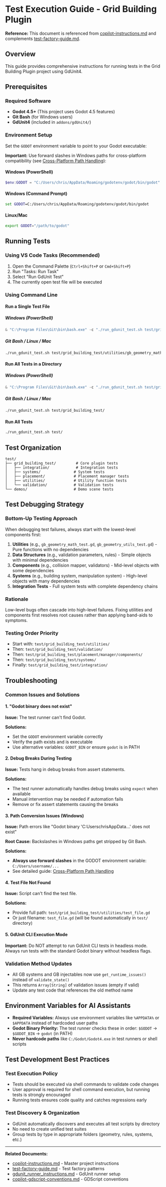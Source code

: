 # Test Execution Guide - Grid Building Plugin

**Reference:** This document is referenced from [copilot-instructions.md](../copilot-instructions.md) and complements [test-factory-guide.md](../project/test-factory-guide.md).

## Overview

This guide provides comprehensive instructions for running tests in the Grid Building Plugin project using GdUnit4.

## Prerequisites

### Required Software

- **Godot 4.5+** (This project uses Godot 4.5 features)
- **Git Bash** (for Windows users)
- **GdUnit4** (included in `addons/gdUnit4/`)

### Environment Setup

Set the `GODOT` environment variable to point to your Godot executable:

**Important:** Use forward slashes in Windows paths for cross-platform compatibility (see [Cross-Platform Path Handling](cross-platform-path-handling.md)):

#### Windows (PowerShell)
```powershell
$env:GODOT = "C:/Users/chris/AppData/Roaming/godotenv/godot/bin/godot"
```

#### Windows (Command Prompt)
```cmd
set GODOT=C:/Users/chris/AppData/Roaming/godotenv/godot/bin/godot
```

#### Linux/Mac
```bash
export GODOT="/path/to/godot"
```

## Running Tests

### Using VS Code Tasks (Recommended)

1. Open the Command Palette (`Ctrl+Shift+P` or `Cmd+Shift+P`)
2. Run "Tasks: Run Task"
3. Select "Run GdUnit Test"
4. The currently open test file will be executed

### Using Command Line

#### Run a Single Test File

##### Windows (PowerShell)
```powershell
& "C:\Program Files\Git\bin\bash.exe" -c "./run_gdunit_test.sh test/grid_building_test/utilities/gb_geometry_math_test.gd"
```

##### Git Bash / Linux / Mac
```bash
./run_gdunit_test.sh test/grid_building_test/utilities/gb_geometry_math_test.gd
```

#### Run All Tests in a Directory

##### Windows (PowerShell)
```powershell
& "C:\Program Files\Git\bin\bash.exe" -c "./run_gdunit_test.sh test/grid_building_test/"
```

##### Git Bash / Linux / Mac
```bash
./run_gdunit_test.sh test/grid_building_test/
```

#### Run All Tests
```bash
./run_gdunit_test.sh test/
```

## Test Organization

```
test/
├── grid_building_test/         # Core plugin tests
│   ├── integration/            # Integration tests
│   ├── systems/               # System tests
│   ├── placement/             # Placement manager tests
│   ├── utilities/             # Utility function tests
│   └── validation/            # Validation tests
└── demos/                     # Demo scene tests
```

## Test Debugging Strategy

### Bottom-Up Testing Approach

When debugging test failures, always start with the lowest-level components first:

1. **Utilities** (e.g., `gb_geometry_math_test.gd`, `gb_geometry_utils_test.gd`) - Pure functions with no dependencies
2. **Data Structures** (e.g., validation parameters, rules) - Simple objects with minimal dependencies
3. **Components** (e.g., collision mapper, validators) - Mid-level objects with some dependencies
4. **Systems** (e.g., building system, manipulation system) - High-level objects with many dependencies
5. **Integration Tests** - Full system tests with complete dependency chains

### Rationale

Low-level bugs often cascade into high-level failures. Fixing utilities and components first resolves root causes rather than applying band-aids to symptoms.

### Testing Order Priority

- Start with: `test/grid_building_test/utilities/`
- Then: `test/grid_building_test/validation/`
- Then: `test/grid_building_test/placement/manager/components/`
- Then: `test/grid_building_test/systems/`
- Finally: `test/grid_building_test/integration/`

## Troubleshooting

### Common Issues and Solutions

#### 1. "Godot binary does not exist"

**Issue:** The test runner can't find Godot.

**Solutions:**
- Set the `GODOT` environment variable correctly
- Verify the path exists and is executable
- Use alternative variables: `GODOT_BIN` or ensure `godot` is in PATH

#### 2. Debug Breaks During Testing

**Issue:** Tests hang in debug breaks from assert statements.

**Solutions:**
- The test runner automatically handles debug breaks using `expect` when available
- Manual intervention may be needed if automation fails
- Remove or fix assert statements causing the breaks

#### 3. Path Conversion Issues (Windows)

**Issue:** Path errors like "Godot binary 'C:UserschrisAppData...' does not exist"

**Root Cause:** Backslashes in Windows paths get stripped by Git Bash.

**Solutions:** 
- **Always use forward slashes** in the GODOT environment variable: `C:/Users/username/...`
- See detailed guide: [Cross-Platform Path Handling](cross-platform-path-handling.md)

#### 4. Test File Not Found

**Issue:** Script can't find the test file.

**Solutions:**
- Provide full path: `test/grid_building_test/utilities/test_file.gd`
- Or just filename: `test_file.gd` (will be found automatically in `test/` directory)

#### 5. GdUnit CLI Execution Mode

**Important:** Do NOT attempt to run GdUnit CLI tests in headless mode. Always run tests with the standard Godot binary without headless flags.

### Validation Method Updates

- All GB systems and GB injectables now use `get_runtime_issues()` instead of `validate_state()`
- This returns `Array[String]` of validation issues (empty if valid)
- Update any test code that references the old method name

## Environment Variables for AI Assistants

- **Required Variables:** Always use environment variables like `%APPDATA%` or `$APPDATA` instead of hardcoded user paths
- **Godot Binary Priority:** The test runner checks these in order: `$GODOT` → `$GODOT_BIN` → `godot` (in PATH)
- **Never hardcode paths** like `C:/Godot/Godot4.exe` in test runners or shell scripts

## Test Development Best Practices

### Test Execution Policy

- Tests should be executed via shell commands to validate code changes
- User approval is required for shell command execution, but running tests is strongly encouraged
- Running tests ensures code quality and catches regressions early

### Test Discovery & Organization

- GdUnit automatically discovers and executes all test scripts by directory
- No need to create unified test suites
- Group tests by type in appropriate folders (geometry, rules, systems, etc.)

---

**Related Documents:**

- [copilot-instructions.md](../copilot-instructions.md) - Master project instructions
- [test-factory-guide.md](../project/test-factory-guide.md) - Test factory patterns
- [gdunit_runner_instructions.md](../../test/grid_building_test/docs/gdunit_runner_instructions.md) - GdUnit runner setup
- [copilot-gdscript-conventions.md](../copilot-gdscript-conventions.md) - GDScript conventions
